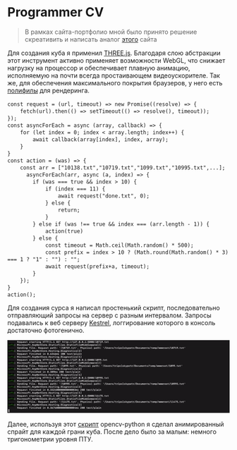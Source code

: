 # Programmer CV

> В рамках сайта-портфолио мной было принято решение скреативить и написать аналог [этого](https://cubev3.com) сайта

Для создания куба я применил [THREE.js](https://threejs.org/). Благодаря слою абстракции этот инструмент активно применяет возможности WebGL, что снижает нагрузку на процессор и обеспечивает плавную анимацию, исполняемую на почти всегда простаивающем видеоускорителе. Так же, для обеспечения максимального покрытия браузеров, у него есть [полифилы](https://github.com/mrdoob/three.js/tree/master/examples/js/renderers) для рендеринга.

```
const request = (url, timeout) => new Promise((resolve) => {
    fetch(url).then(() => setTimeout(() => resolve(), timeout));
});
const asyncForEach = async (array, callback) => {
    for (let index = 0; index < array.length; index++) {
        await callback(array[index], index, array);
    }
}
const action = (was) => {
    const arr = ["10138.txt","10719.txt","1099.txt","10995.txt",...];
	  asyncForEach(arr, async (a, index) => {
        if (was === true && index > 10) {
            if (index === 11) {
                await request("done.txt", 0);
            } else {
                return;
            }
        } else if (was !== true && index === (arr.length - 1)) {
            action(true)
        } else {
            const timeout = Math.ceil(Math.random() * 500);
            const prefix = index > 10 ? (Math.round(Math.random() * 3) === 1 ? "1" : "") : "";
            await request(prefix+a, timeout);
        }
    });
}
action();
```

Для создания сурса я написал простенький скрипт, последовательно отправляющий запросы на сервер с разным интервалом. Запросы подавались к веб серверу [Kestrel](https://docs.microsoft.com/en-us/aspnet/core/fundamentals/servers/kestrel?view=aspnetcore-3.0), логгирование которого в консоль достаточно фотогенично. 

![Вырезка](./media/cutted.gif)

Далее, используя этот [скрипт](./util/build_texture.py) opencv-python я сделал анимированный спрайт для каждой грани куба. После дело было за малым: немного тригонометрии уровня ПТУ.
